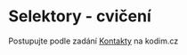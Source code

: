 # Selektory - cvičení 

Postupujte podle zadání [Kontakty](https://kodim.cz/kurzy/daweb/html-a-css/selektory-a-specificita/cv-selektory) na kodim.cz
